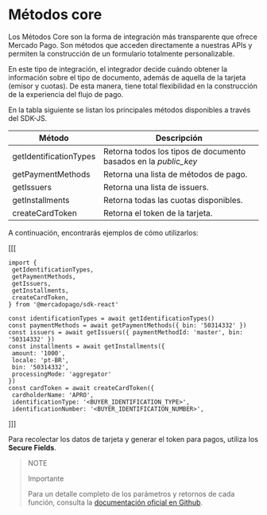 # Métodos core

Los Métodos Core son la forma de integración más transparente que ofrece Mercado Pago. Son métodos que acceden directamente a nuestras APIs y permiten la construcción de un formulario totalmente personalizable.

En este tipo de integración, el integrador decide cuándo obtener la información sobre el tipo de documento, además de aquella de la tarjeta (emisor y cuotas). De esta manera, tiene total flexibilidad en la construcción de la experiencia del flujo de pago.

En la tabla siguiente se listan los principales métodos disponibles a través del SDK-JS.

| Método | Descripción |
|---|---|
| getIdentificationTypes | Retorna todos los tipos de documento basados en la _public_key_ |
| getPaymentMethods | Retorna una lista de métodos de pago. |
| getIssuers | Retorna una lista de issuers. |
| getInstallments | Retorna todas las cuotas disponibles. |
| createCardToken | Retorna el token de la tarjeta. |

A continuación, encontrarás ejemplos de cómo utilizarlos:

[[[
```react-jsx
import {
 getIdentificationTypes,
 getPaymentMethods,
 getIssuers,
 getInstallments,
 createCardToken,
} from '@mercadopago/sdk-react'

const identificationTypes = await getIdentificationTypes()
const paymentMethods = await getPaymentMethods({ bin: '50314332' })
const issuers = await getIssuers({ paymentMethodId: 'master', bin: '50314332' })
const installments = await getInstallments({
 amount: '1000',
 locale: 'pt-BR',
 bin: '50314332',
 processingMode: 'aggregator'
})
const cardToken = await createCardToken({
 cardholderName: 'APRO',
 identificationType: '<BUYER_IDENTIFICATION_TYPE>',
 identificationNumber: '<BUYER_IDENTIFICATION_NUMBER>',

 ```    
]]]

Para recolectar los datos de tarjeta y generar el token para pagos, utiliza los **Secure Fields**.

> NOTE
>
> Importante
>
> Para un detalle completo de los parámetros y retornos de cada función, consulta la [documentación oficial en Github](https://github.com/mercadopago/sdk-js/blob/main/API/core-methods.md).
